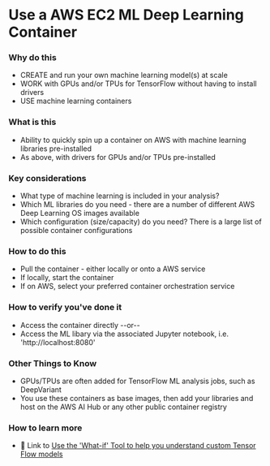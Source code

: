 # Use a AWS EC2 ML Deep Learning Container

### Why do this
 - CREATE and run your own machine learning model(s) at scale
 - WORK with GPUs and/or TPUs for TensorFlow without having to install drivers
 - USE machine learning containers

### What is this
 - Ability to quickly spin up a container on AWS with machine learning libraries pre-installed
 - As above, with drivers for GPUs and/or TPUs pre-installed

### Key considerations
 - What type of machine learning is included in your analysis?
 - Which ML libraries do you need - there are a number of different AWS Deep Learning OS images available
 - Which configuration (size/capacity) do you need?  There is a large list of possible container configurations 

### How to do this
 - Pull the container - either locally or onto a AWS service
 - If locally, start the container
 - If on AWS, select your preferred container orchestration service

### How to verify you've done it
 - Access the container directly --or-- 
 - Access the ML libary via the associated Jupyter notebook, i.e. 'http://localhost:8080'

### Other Things to Know
 - GPUs/TPUs are often added for TensorFlow ML analysis jobs, such as DeepVariant
 - You use these containers as base images, then add your libraries and host on the AWS AI Hub or any other public container registry

### How to learn more
 - 📘 Link to [Use the 'What-if' Tool to help you understand custom Tensor Flow models](https://cloud.google.com/blog/products/ai-machine-learning/introducing-the-what-if-tool-for-cloud-ai-platform-models)
